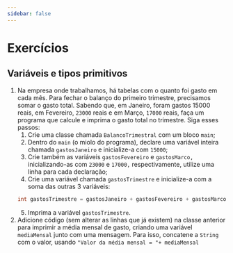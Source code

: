 ```yaml
---
sidebar: false
---
```


# Exercícios

## Variáveis e tipos primitivos

1. Na empresa onde trabalhamos, há tabelas com o quanto foi gasto em cada mês. Para fechar o balanço do primeiro trimestre, precisamos somar o gasto total. Sabendo que, em Janeiro, foram gastos 15000 reais, em Fevereiro, `23000` reais e em Março, `17000` reais, faça um programa que calcule e imprima o gasto total no trimestre. Siga esses passos:
    1. Crie uma classe chamada `BalancoTrimestral` com um bloco `main`;
    1. Dentro do `main` (o miolo do programa), declare uma variável inteira chamada `gastosJaneiro` e inicialize-a com `15000`;
    1. Crie também as variáveis `gastosFevereiro` e `gastosMarco,` inicializando-as com `23000` e `17000,` respectivamente, utilize uma linha para cada declaração;
    1. Crie uma variável chamada `gastosTrimestre` e inicialize-a com a soma das outras 3 variáveis: 
    ```java    
    int gastosTrimestre = gastosJaneiro + gastosFevereiro + gastosMarco;
    ```
    5. Imprima a variável `gastosTrimestre`.
1. Adicione código (sem alterar as linhas que já existem) na classe anterior para imprimir a média mensal de gasto, criando uma variável `mediaMensal` junto com uma mensagem. Para isso, concatene a `String` com o valor, usando `"Valor da média mensal = "+ mediaMensal`

